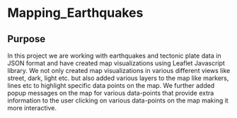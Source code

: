 # Mapping_Earthquakes

## Purpose
In this project we are working with earthquakes and tectonic plate data in JSON format and have created map visualizations
using Leaflet Javascript library. We not only created map visualizations in various different views like street, dark,
light etc. but also added various layers to the map like markers, lines etc to highlight specific data points on the map.
We further added popup messages on the map for various data-points that provide extra information to the user clicking on
various data-points on the map making it more interactive.